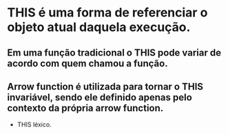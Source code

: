 # THIS é uma forma de referenciar o objeto atual daquela execução.

## Em uma função tradicional o THIS pode variar de acordo com quem chamou a função.

## Arrow function é utilizada para tornar o THIS invariável, sendo ele definido apenas pelo contexto da própria arrow function.
  * THIS léxico.